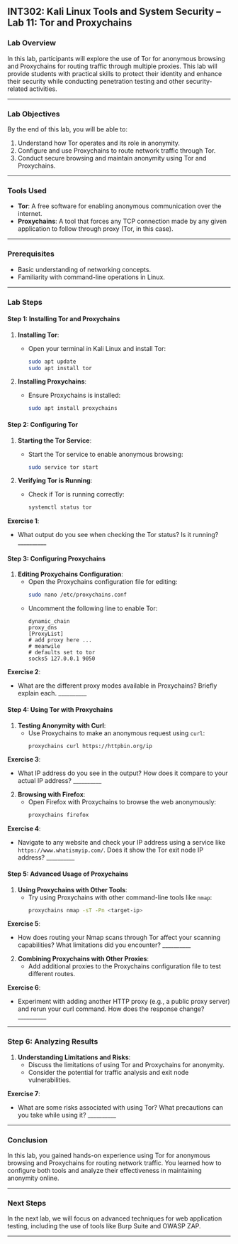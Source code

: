 

## **INT302: Kali Linux Tools and System Security – Lab 11: Tor and Proxychains**

### **Lab Overview**
In this lab, participants will explore the use of Tor for anonymous browsing and Proxychains for routing traffic through multiple proxies. This lab will provide students with practical skills to protect their identity and enhance their security while conducting penetration testing and other security-related activities.

---

### **Lab Objectives**
By the end of this lab, you will be able to:
1. Understand how Tor operates and its role in anonymity.
2. Configure and use Proxychains to route network traffic through Tor.
3. Conduct secure browsing and maintain anonymity using Tor and Proxychains.

---

### **Tools Used**
- **Tor**: A free software for enabling anonymous communication over the internet.
- **Proxychains**: A tool that forces any TCP connection made by any given application to follow through proxy (Tor, in this case).

---

### **Prerequisites**
- Basic understanding of networking concepts.
- Familiarity with command-line operations in Linux.

---

### **Lab Steps**

#### **Step 1: Installing Tor and Proxychains**

1. **Installing Tor**:
   - Open your terminal in Kali Linux and install Tor:
     ```bash
     sudo apt update
     sudo apt install tor
     ```

2. **Installing Proxychains**:
   - Ensure Proxychains is installed:
     ```bash
     sudo apt install proxychains
     ```

#### **Step 2: Configuring Tor**

1. **Starting the Tor Service**:
   - Start the Tor service to enable anonymous browsing:
     ```bash
     sudo service tor start
     ```

2. **Verifying Tor is Running**:
   - Check if Tor is running correctly:
     ```bash
     systemctl status tor
     ```

**Exercise 1**:  
- What output do you see when checking the Tor status? Is it running? __________

#### **Step 3: Configuring Proxychains**

1. **Editing Proxychains Configuration**:
   - Open the Proxychains configuration file for editing:
     ```bash
     sudo nano /etc/proxychains.conf
     ```
   - Uncomment the following line to enable Tor:
     ```
     dynamic_chain
     proxy_dns
     [ProxyList]
     # add proxy here ...
     # meanwile
     # defaults set to tor
     socks5 127.0.0.1 9050
     ```

**Exercise 2**:  
- What are the different proxy modes available in Proxychains? Briefly explain each. __________

#### **Step 4: Using Tor with Proxychains**

1. **Testing Anonymity with Curl**:
   - Use Proxychains to make an anonymous request using `curl`:
     ```bash
     proxychains curl https://httpbin.org/ip
     ```

**Exercise 3**:  
- What IP address do you see in the output? How does it compare to your actual IP address? __________

2. **Browsing with Firefox**:
   - Open Firefox with Proxychains to browse the web anonymously:
     ```bash
     proxychains firefox
     ```

**Exercise 4**:  
- Navigate to any website and check your IP address using a service like `https://www.whatismyip.com/`. Does it show the Tor exit node IP address? __________

#### **Step 5: Advanced Usage of Proxychains**

1. **Using Proxychains with Other Tools**:
   - Try using Proxychains with other command-line tools like `nmap`:
     ```bash
     proxychains nmap -sT -Pn <target-ip>
     ```

**Exercise 5**:  
- How does routing your Nmap scans through Tor affect your scanning capabilities? What limitations did you encounter? __________

2. **Combining Proxychains with Other Proxies**:
   - Add additional proxies to the Proxychains configuration file to test different routes.

**Exercise 6**:  
- Experiment with adding another HTTP proxy (e.g., a public proxy server) and rerun your curl command. How does the response change? __________

---

### **Step 6: Analyzing Results**

1. **Understanding Limitations and Risks**:
   - Discuss the limitations of using Tor and Proxychains for anonymity.
   - Consider the potential for traffic analysis and exit node vulnerabilities.

**Exercise 7**:  
- What are some risks associated with using Tor? What precautions can you take while using it? __________

---

### **Conclusion**
In this lab, you gained hands-on experience using Tor for anonymous browsing and Proxychains for routing network traffic. You learned how to configure both tools and analyze their effectiveness in maintaining anonymity online.

---

### **Next Steps**
In the next lab, we will focus on advanced techniques for web application testing, including the use of tools like Burp Suite and OWASP ZAP.

---
